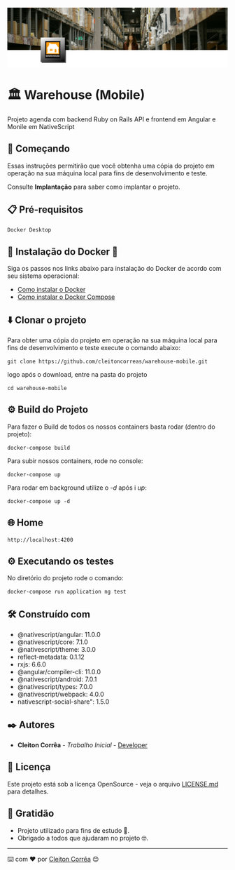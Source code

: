 <div>
  <img src="https://github.com/cleitoncorreas/cleitoncorreas/blob/4fa53ca31d1bf2a525be593615104f1bbea71da9/Projetos/Warehouse/Capa/capa-warehouse.png"/>
</div>

# 🏛️ Warehouse (Mobile)
Projeto agenda com backend Ruby on Rails API e frontend em Angular e Monile em NativeScript

## 🚀 Começando
Essas instruções permitirão que você obtenha uma cópia do projeto em operação na sua máquina local para fins de desenvolvimento e teste.

Consulte **Implantação** para saber como implantar o projeto.

## 📋 Pré-requisitos

```
Docker Desktop
```

## 🔧 Instalação do Docker 🐳
Siga os passos nos links abaixo para instalação do Docker de acordo com seu sistema operacional:

* [Como instalar o Docker](https://docs.docker.com/engine/installation/)
* [Como instalar o Docker Compose](https://docs.docker.com/compose/)

## ⬇️ Clonar o projeto
Para obter uma cópia do projeto em operação na sua máquina local para fins de desenvolvimento e teste execute o comando abaixo:

```
git clone https://github.com/cleitoncorreas/warehouse-mobile.git
```

logo após o download, entre na pasta do projeto

```
cd warehouse-mobile
```

## ⚙️ Build do Projeto
Para fazer o Build de todos os nossos containers basta rodar (dentro do projeto):

```
docker-compose build
```

Para subir nossos containers, rode no console:

```
docker-compose up
```

Para rodar em background utilize o _-d_ após i _up_:

```
docker-compose up -d
```

## 🌐 Home

```
http://localhost:4200
```

## ⚙️ Executando os testes

No diretório do projeto rode o comando:

```
docker-compose run application ng test
```

## 🛠️ Construído com

* @nativescript/angular: 11.0.0
* @nativescript/core: 7.1.0
* @nativescript/theme: 3.0.0
* reflect-metadata: 0.1.12
* rxjs: 6.6.0
* @angular/compiler-cli: 11.0.0
* @nativescript/android: 7.0.1
* @nativescript/types: 7.0.0
* @nativescript/webpack: 4.0.0
* nativescript-social-share": 1.5.0

## ✒️ Autores

* **Cleiton Corrêa** - *Trabalho Inicial* - [Developer](https://github.com/cleitoncorreas)

## 📄 Licença

Este projeto está sob a licença OpenSource - veja o arquivo [LICENSE.md](https://github.com/cleitoncorreas/notebook_api/LICENSE.md) para detalhes.

## 🎁 Gratidão

* Projeto utilizado para fins de estudo 📢.
* Obrigado a todos que ajudaram no projeto 🤓.


---
⌨️ com ❤️ por [Cleiton Corrêa](https://github.com/cleitoncorreas) 😊
